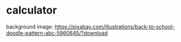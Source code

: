 # calculator

background image: https://pixabay.com/illustrations/back-to-school-doodle-pattern-abc-5960645/?download